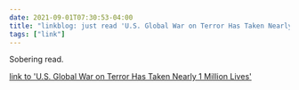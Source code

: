```yaml
---
date: 2021-09-01T07:30:53-04:00
title: "linkblog: just read 'U.S. Global War on Terror Has Taken Nearly 1 Million Lives'"
tags: ["link"]
---
```

Sobering read.
 
[link to 'U.S. Global War on Terror Has Taken Nearly 1 Million Lives'](https://theintercept.com/2021/09/01/war-on-terror-deaths-cost/)
